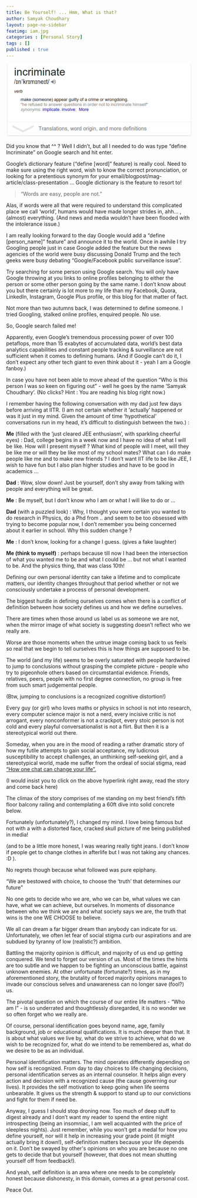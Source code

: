 ```yaml
---
title: Be Yourself! ... Hmm, What is that?
author: Samyak Choudhary
layout: page-no-sidebar
featimg: iam.jpg
categories : [Personal Story]
tags : []
published : true
---
```


<img src = "../img/incriminate.png">

Did you know that ^^ ? Well I didn’t, but all I needed to do was type “define Incriminate” on Google search and hit enter.

Google’s dictionary feature (“define [word]” feature) is really cool. Need to make sure using the right word, wish to know the correct pronunciation, or looking for a pretentious synonym for your email/blogpost/mag-article/class-presentation … Google dictionary is the feature to resort to!

> “Words are easy, people are not.”

Alas, if words were all that were required to understand this complicated place we call ‘world’, humans would have made longer strides in, ahh… , (almost) everything. (And news and media wouldn’t have been flooded with the intolerance issue.)

I am really looking forward to the day Google would add a “define [person_name]” feature” and announce it to the world. Once in awhile I try Googling people just in case Google added the feature but the news agencies of the world were busy discussing Donald Trump and the tech geeks were busy debating “Google/Facebook public surveillance issue”. 

Try searching for some person using Google search. You will only have Google throwing at you links to online profiles belonging to either the person or some other person going by the same name. I don’t know about you but there certainly is lot more to my life than my Facebook, Quora, LinkedIn, Instagram, Google Plus profile, or this blog for that matter of fact.

Not more than two autumns back, I was determined to define someone. I tried Googling, stalked online profiles, enquired people. No use.

So, Google search failed me!

Apparently, even Google’s tremendous processing power of over 100 petaflops, more than 15 exabytes of accumulated data, world’s best data analytics capabilities and constant people tracking & surveillance are not sufficient when it comes to defining humans. (And if Google can’t do it, I don’t expect any other tech giant to even think about it - yeah I am a Google fanboy.)

In case you have not been able to move ahead of the question “Who is this person I was so keen on figuring out” - well he goes by the name ‘Samyak Choudhary’. (No clicks? Hint : You are reading his blog right now.)

I remember having the following conversation with my dad just few days before arriving at IITR. (I am not certain whether it ‘actually’ happened or was it just in my mind. Given the amount of time ‘hypothetical’ conversations run in my head, it’s difficult to distinguish between the two.) :

  **Me** (filled with the ‘just cleared JEE enthusiasm’, with sparkling cheerful eyes) : Dad, college begins in a week now and I have no idea of what I will be like. How will I present myself ? What kind of people will I meet, will they be like me or will they be like most of my school mates? What can I do make people like me and to make new friends ? I don’t want IIT life to be like JEE, I wish to have fun but I also plan higher studies and have to be good in academics ...

  **Dad** : Wow, slow down! Just be yourself, don’t shy away from talking with people and everything will be great.

  **Me** : Be myself, but I don’t know who I am or what I will like to do or ...

  **Dad** (with a puzzled look) : Why, I thought you were certain you wanted to do research in Physics, do a Phd from .. and seem to be too obsessed with trying to become popular now, I don’t remember you being concerned about it earlier in school. Why this sudden change ?

  **Me** : I don’t know, looking for a change I guess. (gives a fake laughter)

  **Me (think to myself)** : perhaps because till now I had been the intersection of what you wanted me to be and what I could be … but not what I wanted to be. And the physics thing, that was class 10th!

Defining our own personal identity can take a lifetime and to complicate matters, our identity changes throughout that period whether or not we consciously undertake a process of personal development.

The biggest hurdle in defining ourselves comes when there is a conflict of definition between how society defines us and how we define ourselves.

There are times when those around us label us as someone we are not, when the mirror image of what society is suggesting doesn’t reflect who we really are. 

Worse are those moments when the untrue image coming back to us feels so real that we begin to tell ourselves this is how things are supposed to be.

The world (and my life) seems to be overly saturated with people hardwired to jump to conclusions without grasping the complete picture - people who try to pigeonhole others based on circumstantial evidence. Friends, relatives, peers, people with no first degree connection, no group is free from such smart judgemental people.

(Btw, jumping to conclusions is a recognized cognitive distortion!)

Every guy (or girl) who loves maths or physics in school is not into research, every computer science major is not a nerd, every incisive critic is not arrogant, every nonconformer is not a crackpot, every stoic person is not cold and every playful conversationalist is not a flirt. But then it is a stereotypical world out there.

Someday, when you are in the mood of reading a rather dramatic story of how my futile attempts to gain social acceptance, my ludicrous susceptibility to accept challenges, an unthinking self-seeking girl, and a stereotypical world, made me suffer from the ordeal of social stigma, read <a href = "../How-one-chat-can-change-your-life">“How one chat can change your life”.</a>

(I would insist you to click on the above hyperlink right away, read the story and come back here)

The climax of the story comprises of me standing on my best friend’s fifth floor balcony railing and contemplating a 60ft dive into solid concrete below.

Fortunately (unfortunately?), I changed my mind. I love being famous but not with a with a distorted face, cracked skull picture of me being published in media! 

(and to be a little more honest, I was wearing really tight jeans. I don’t know if people get to change clothes in afterlife but I was not taking any chances. :D ).

No regrets though because what followed was pure epiphany.

“We are bestowed with choice, to choose the ‘truth’ that determines our future”

No one gets to decide who we are, who we can be, what values we can have, what we can achieve, but ourselves. In moments of dissonance between who we think we are and what society says we are, the truth that wins is the one WE CHOOSE to believe.

We all can dream a far bigger dream than anybody can indicate for us. Unfortunately, we often let fear of social stigma curb our aspirations and are subdued by tyranny of low (realistic?) ambition.

Battling the majority opinion is difficult, and majority of us end up getting conquered. We tend to forget our version of us. Most of the times the hints are too subtle and we happen to be fighting an unconscious battle, against unknown enemies. At other unfortunate (fortunate?) times, as in my aforementioned story, the brutality of forced majority opinions manages to invade our conscious selves and unawareness can no longer save (fool?) us.

The pivotal question on which the course of our entire life matters - “Who am I” - is so underrated and thoughtlessly disregarded, it is no wonder we so often forget who we really are.

Of course, personal identification goes beyond name, age, family background, job or educational qualifications. It is much deeper than that. It is about what values we live by, what do we strive to achieve, what do we wish to be recognized for, what do we intend to be remembered as, what do we desire to be as an individual.

Personal identification matters. The mind operates differently depending on how self is recognized. From day to day choices to life changing decisions, personal identification serves as an internal counselor. It helps align every action and decision with a recognized cause (the cause governing our lives). It provides the self motivation to keep going when life seems unbearable. It gives us the strength & support to stand up to our convictions and fight for them if need be.

Anyway, I guess I should stop droning now. Too much of deep stuff to digest already and I don’t want my reader to spend the entire night introspecting (being an insomniac, I am well acquainted with the price of sleepless nights). Just remember, while you won’t get a medal for how you define yourself, nor will it help in increasing your grade point (it might actually bring it down!), self-definition matters because your life depends on it. Don’t be swayed by other's opinions on who you are because no one gets to decide that but yourself (however, that does not mean shutting yourself off from feedback!). 

And yeah, <a hreaf = "../Be-honest-in-defining-yourself">self definition is an area where one needs to be completely honest </a> because dishonesty, in this domain, comes at a great personal cost.

Peace Out.
